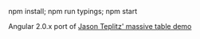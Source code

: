 npm install;
npm run typings;
npm start

Angular 2.0.x port of [Jason Teplitz' massive table demo](https://github.com/jteplitz602/ng2_web_worker_massive_table_demo)
